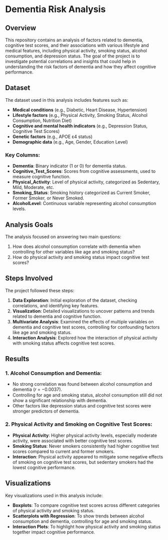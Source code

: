 # Dementia Risk Analysis

## Overview
This repository contains an analysis of factors related to dementia, cognitive test scores, and their associations with various lifestyle and medical features, including physical activity, smoking status, alcohol consumption, and depression status. The goal of the project is to investigate potential correlations and insights that could help in understanding the risk factors of dementia and how they affect cognitive performance.

## Dataset
The dataset used in this analysis includes features such as:

- **Medical conditions** (e.g., Diabetic, Heart Disease, Hypertension)
- **Lifestyle factors** (e.g., Physical Activity, Smoking Status, Alcohol Consumption, Nutrition Diet)
- **Cognitive and mental health indicators** (e.g., Depression Status, Cognitive Test Scores)
- **Genetic factors** (e.g., APOE ε4 status)
- **Demographic data** (e.g., Age, Gender, Education Level)

### Key Columns:
- **Dementia**: Binary indicator (1 or 0) for dementia status.
- **Cognitive_Test_Scores**: Scores from cognitive assessments, used to measure cognitive function.
- **Physical_Activity**: Level of physical activity, categorized as Sedentary, Mild, Moderate, etc.
- **Smoking_Status**: Smoking history categorized as Current Smoker, Former Smoker, or Never Smoked.
- **AlcoholLevel**: Continuous variable representing alcohol consumption levels.

## Analysis Goals
The analysis focused on answering two main questions:

1. How does alcohol consumption correlate with dementia when controlling for other variables like age and smoking status?
2. How do physical activity and smoking status impact cognitive test scores?

## Steps Involved
The project followed these steps:

1. **Data Exploration**: Initial exploration of the dataset, checking correlations, and identifying key features.
2. **Visualization**: Detailed visualizations to uncover patterns and trends related to dementia and cognitive function.
3. **Multivariate Analysis**: Examined the effects of multiple variables on dementia and cognitive test scores, controlling for confounding factors like age and smoking status.
4. **Interaction Analysis**: Explored how the interaction of physical activity with smoking status affects cognitive test scores.

## Results

### 1. Alcohol Consumption and Dementia:
- No strong correlation was found between alcohol consumption and dementia (𝑟 = −0.0037).
- Controlling for age and smoking status, alcohol consumption still did not show a significant relationship with dementia.
- Other factors like depression status and cognitive test scores were stronger predictors of dementia.

### 2. Physical Activity and Smoking on Cognitive Test Scores:
- **Physical Activity**: Higher physical activity levels, especially moderate activity, were associated with better cognitive test scores.
- **Smoking Status**: Never smokers consistently had higher cognitive test scores compared to current and former smokers.
- **Interaction**: Physical activity appeared to mitigate some negative effects of smoking on cognitive test scores, but sedentary smokers had the lowest cognitive performance.

## Visualizations
Key visualizations used in this analysis include:

- **Boxplots**: To compare cognitive test scores across different categories of physical activity and smoking status.
- **Scatterplots with Regression**: To show trends between alcohol consumption and dementia, controlling for age and smoking status.
- **Interaction Plots**: To highlight how physical activity and smoking status together impact cognitive performance.
